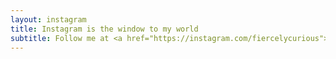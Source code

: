 ```yaml
---
layout: instagram
title: Instagram is the window to my world
subtitle: Follow me at <a href="https://instagram.com/fiercelycurious">@fiercelycurious</a>
---
```


